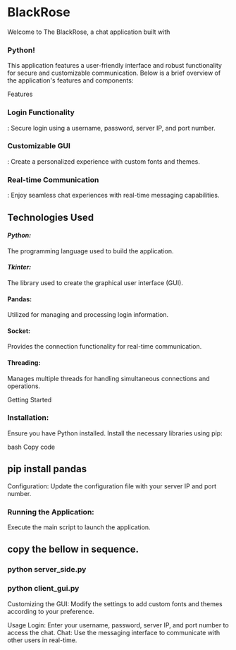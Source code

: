<h1>B l a c k R o s e  </h1>
Welcome to The BlackRose, a chat application built with <h3>Python!</h3> This application features a user-friendly interface and robust functionality for secure and customizable communication. Below is a brief overview of the application's features and components:

Features
<h3>Login Functionality</h3>: Secure login using a username, password, server IP, and port number.
<h3>Customizable GUI</h3>: Create a personalized experience with custom fonts and themes.
<h3>Real-time Communication</h3>: Enjoy seamless chat experiences with real-time messaging capabilities.

<h2>Technologies Used</h2>

<i><h4>Python:</h4></i> The programming language used to build the application.
<i><h4>Tkinter:</h4></i> The library used to create the graphical user interface (GUI).
<h4>Pandas:</h4> Utilized for managing and processing login information.
<h4>Socket:</h4> Provides the connection functionality for real-time communication.
<h4>Threading:</h4> Manages multiple threads for handling simultaneous connections and operations.

Getting Started
<h3>Installation:</h3> Ensure you have Python installed. Install the necessary libraries using pip:

bash
Copy code
<h2>pip install pandas</h2>
Configuration: Update the configuration file with your server IP and port number.

<h3>Running the Application:</h3> Execute the main script to launch the application.

<h2>copy the bellow in sequence.</h2>
<h3>python server_side.py</h3>
<h3>python client_gui.py</h3>
Customizing the GUI: Modify the settings to add custom fonts and themes according to your preference.

Usage
Login: Enter your username, password, server IP, and port number to access the chat.
Chat: Use the messaging interface to communicate with other users in real-time.
